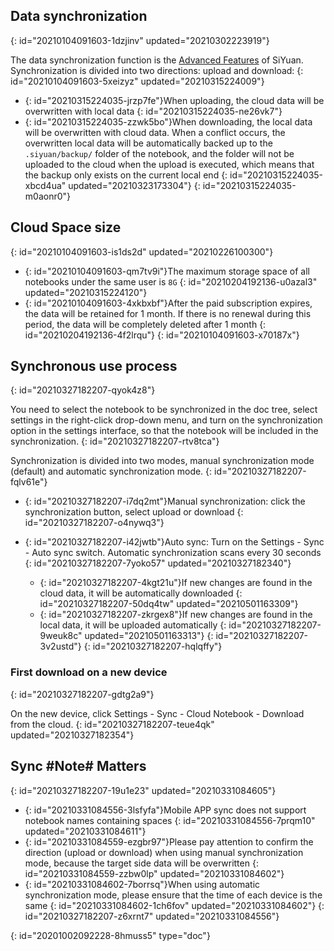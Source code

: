 ## Data synchronization
{: id="20210104091603-1dzjinv" updated="20210302223919"}

The data synchronization function is the [Advanced Features](https://b3log.org/siyuan/en/advanced_features.html) of SiYuan. Synchronization is divided into two directions: upload and download:
{: id="20210104091603-5xeizyz" updated="20210315224009"}

* {: id="20210315224035-jrzp7fe"}When uploading, the cloud data will be overwritten with local data
  {: id="20210315224035-ne26vk7"}
* {: id="20210315224035-zzwk5bo"}When downloading, the local data will be overwritten with cloud data. When a conflict occurs, the overwritten local data will be automatically backed up to the `.siyuan/backup/` folder of the notebook, and the folder will not be uploaded to the cloud when the upload is executed, which means that the backup only exists on the current local end
  {: id="20210315224035-xbcd4ua" updated="20210323173304"}
{: id="20210315224035-m0aonr0"}

## Cloud Space size
{: id="20210104091603-is1ds2d" updated="20210226100300"}

* {: id="20210104091603-qm7tv9i"}The maximum storage space of all notebooks under the same user is `8G`
  {: id="20210204192136-u0azal3" updated="20210315224120"}
* {: id="20210104091603-4xkbxbf"}After the paid subscription expires, the data will be retained for 1 month. If there is no renewal during this period, the data will be completely deleted after 1 month
  {: id="20210204192136-4f2lrqu"}
{: id="20210104091603-x70187x"}

## Synchronous use process
{: id="20210327182207-qyok4z8"}

You need to select the notebook to be synchronized in the doc tree, select settings in the right-click drop-down menu, and turn on the synchronization option in the settings interface, so that the notebook will be included in the synchronization.
{: id="20210327182207-rtv8tca"}

Synchronization is divided into two modes, manual synchronization mode (default) and automatic synchronization mode.
{: id="20210327182207-fqlv61e"}

* {: id="20210327182207-i7dq2mt"}Manual synchronization: click the synchronization button, select upload or download
  {: id="20210327182207-o4nywq3"}
* {: id="20210327182207-i42jwtb"}Auto sync: Turn on the Settings - Sync - Auto sync switch. Automatic synchronization scans every 30 seconds
  {: id="20210327182207-7yoko57" updated="20210327182340"}

  * {: id="20210327182207-4kgt21u"}If new changes are found in the cloud data, it will be automatically downloaded
    {: id="20210327182207-50dq4tw" updated="20210501163309"}
  * {: id="20210327182207-zkrgex8"}If new changes are found in the local data, it will be uploaded automatically
    {: id="20210327182207-9weuk8c" updated="20210501163313"}
  {: id="20210327182207-3v2ustd"}
{: id="20210327182207-hqlqffy"}

### First download on a new device
{: id="20210327182207-gdtg2a9"}

On the new device, click Settings - Sync - Cloud Notebook - Download from the cloud.
{: id="20210327182207-teue4qk" updated="20210327182354"}

## Sync #Note# Matters
{: id="20210327182207-19u1e23" updated="20210331084605"}

* {: id="20210331084556-3lsfyfa"}Mobile APP sync does not support notebook names containing spaces
  {: id="20210331084556-7prqm10" updated="20210331084611"}
* {: id="20210331084559-ezgbr97"}Please pay attention to confirm the direction (upload or download) when using manual synchronization mode, because the target side data will be overwritten
  {: id="20210331084559-zzbw0lp" updated="20210331084602"}
* {: id="20210331084602-7borrsq"}When using automatic synchronization mode, please ensure that the time of each device is the same
  {: id="20210331084602-1ch6fov" updated="20210331084602"}
{: id="20210327182207-z6xrnt7" updated="20210331084556"}


{: id="20201002092228-8hmuss5" type="doc"}
